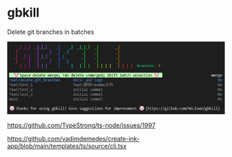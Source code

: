 # gbkill
Delete git branches in batches

![logo.png](./docs/logo.png)


https://github.com/TypeStrong/ts-node/issues/1997

https://github.com/vadimdemedes/create-ink-app/blob/main/templates/ts/source/cli.tsx